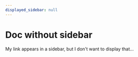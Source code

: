 ```yaml
---
displayed_sidebar: null
---
```


# Doc without sidebar

My link appears in a sidebar, but I don't want to display that...